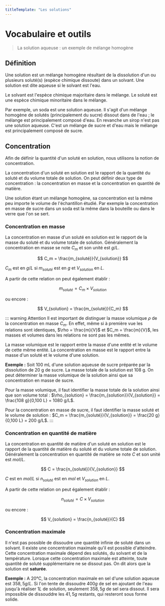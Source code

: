 ```yaml
---
titleTemplate: "Les solutions"
---
```


# Vocabulaire et outils

> La solution aqueuse : un exemple de mélange homogène

## Définition

Une solution est un mélange homogène résultant de la dissolution d'un ou plusieurs soluté(s) (espèce chimique dissoute) dans un solvant. Une solution est dite aqueuse si le solvant est l'eau.

Le solvant est l'espèce chimique majoritaire dans le mélange. Le soluté est une espèce chimique minoritaire dans le mélange.

Par exemple, un soda est une solution aqueuse. Il s'agit d'un mélange homogène de solutés (principalement du sucre) dissout dans de l'eau ; le mélange est principalement composé d'eau. En revanche un sirop n'est pas une solution aqueuse. C'est un mélange de sucre et d'eau mais le mélange est principalement composé de sucre.

## Concentration

Afin de définir la quantité d'un soluté en solution, nous utilisons la notion de concentration.

La concentration d'un soluté en solution est le rapport de la quantité du soluté et du volume totale de solution. On peut définir deux type de concentration : la concentration en masse et la concentration en quantité de matière.

Une solution étant un mélange homogène, sa concentration est la même peu importe le volume de l'échantillon étudié. Par exemple la concentration en masse de sucre dans un soda est la même dans la bouteille ou dans le verre que l'on se sert.

### Concentration en masse

La concentration en masse d'un soluté en solution est le rapport de la masse du soluté et du volume totale de solution. Généralement la concentration en masse se note $C_m$ et son unité est $g/L$.

$$
C_m = \frac{m_{soluté}}{V_{solution}}
$$

$C_m$ est en $g/L$ si $m_{soluté}$ est en $g$ et $V_{solution}$ en $L$.

A partir de cette relation on peut également établir :

$$
m_{soluté} = C_m \times V_{solution}
$$

ou encore :

$$
V_{solution} = \frac{m_{soluté}}{C_m}
$$

::: warning Attention
Il est important de distinguer la masse volumique $\rho$ de la concentration en masse $C_m$. En effet, même si à première vue les relations sont identiques,
$\rho = \frac{m}{V}$ et $C_m = \frac{m}{V}$, les masses et volumes dans les relations ne sont pas les mêmes.

La masse volumique est le rapport entre la masse d'une entité et le volume de cette même entité. La concentration en masse est le rapport entre la masse d'un soluté
et le volume d'une solution.

**Exemple :** Soit 100 mL d'une solution aqueuse de sucre préparée par la dissolution de 20 g de sucre. La masse totale de la solution est 108 g. On peut déterminer la masse volumique de la solution ainsi que sa concentration en masse de sucre.

Pour la masse volumique, il faut identifier la masse totale de la solution ainsi que son volume total : $\rho_{solution} = \frac{m_{solution}}{V_{solution}} = \frac{108 g}{0,100 L} = 1080 g/L$.

Pour la concentration en masse de sucre, il faut identifier la masse soluté et le volume de solution : $C_m = \frac{m_{soluté}}{V_{solution}} = \frac{20 g}{0,100 L} = 200 g/L$.
:::

### Concentration en quantité de matière

La concentration en quantité de matière d'un soluté en solution est le rapport de la quantité de matière du soluté et du volume totale de solution. Généralement la concentration en quantité de matière se note $C$ et son unité est $mol/L$.

$$
C = \frac{n_{soluté}}{V_{solution}}
$$

$C$ est en $mol/L$ si $n_{soluté}$ est en $mol$ et $V_{solution}$ en $L$.

A partir de cette relation on peut également établir :

$$
n_{soluté} = C \times V_{solution}
$$

ou encore :

$$
V_{solution} = \frac{n_{soluté}}{C}
$$

### Concentration maximale

Il n'est pas possible de dissoudre une quantité infinie de soluté dans un solvant. Il existe une concentration maximale qu'il est possible d'atteindre. Cette concentration maximale dépend des solutés, du solvant et de la température. Lorsque cette concentration maximale est atteinte, toute quantité de soluté supplémentaire ne se dissout pas. On dit alors que la solution est **saturée**.

**Exemple :** A 20°C, la concentration maximale en sel d'une solution aqueuse est $358,5 g/L$. Si l'on tente de dissoudre $400 g$ de sel en ajoutant de l'eau jusqu'à réaliser $1 L$ de solution, seulement $358,5 g$ de sel sera dissout. Il sera impossible de dissouddre les $41,5 g$ restants, qui resteront sous forme solide.
